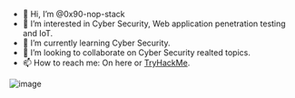 - 👋 Hi, I’m @0x90-nop-stack
- 👀 I’m interested in Cyber Security, Web application penetration testing and IoT.
- 🌱 I’m currently learning Cyber Security.
- 💞️ I’m looking to collaborate on Cyber Security realted topics.
- 📫 How to reach me: On here or [TryHackMe](https://tryhackme.com/p/0x90.nop.stack).

![image](https://user-images.githubusercontent.com/110361097/229996111-d3c75317-965b-49e9-bd45-7d0114827341.png)

<!---
0x90-nop-stack/0x90-nop-stack is a ✨ special ✨ repository because its `README.md` (this file) appears on your GitHub profile.
You can click the Preview link to take a look at your changes.
--->

